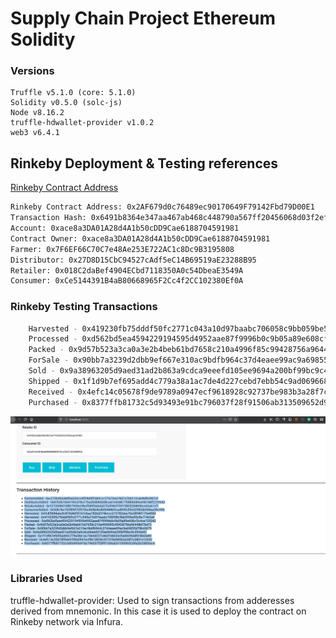 # Supply Chain Project Ethereum Solidity 

### Versions

```
Truffle v5.1.0 (core: 5.1.0)
Solidity v0.5.0 (solc-js)
Node v8.16.2
truffle-hdwallet-provider v1.0.2
web3 v6.4.1
```

## Rinkeby Deployment & Testing references

[Rinkeby Contract Address](https://rinkeby.etherscan.io/address/0x2AF679d0c76489ec90170649F79142Fbd79D00E1)

``` bash
Rinkeby Contract Address: 0x2AF679d0c76489ec90170649F79142Fbd79D00E1
Transaction Hash: 0x6491b8364e347aa467ab468c448790a567ff20456068d03f2ef4b398555f655f
Account: 0xace8a3DA01A28d4A1b50cDD9Cae6188704591981
Contract Owner: 0xace8a3DA01A28d4A1b50cDD9Cae6188704591981
Farmer: 0x7F6EF66C70C7e48Ae253E722AC1c8Dc9B3195808
Distributor: 0x27D8D15CbC94527cAdf5eC14B69519aE23288B95
Retailer: 0x018C2daBef4904ECbd7118350A0c54DbeaE3549A
Consumer: 0xCe5144391B4aB80668965F2Cc4f2CC102380Ef0A
```

### Rinkeby Testing Transactions

``` bash
    Harvested - 0x419230fb75dddf50fc2771c043a10d97baabc706058c9bb059be55c8a714e3a6
    Processed - 0xd562bd5ea4594229194595d4952aae87f9996b0c9b05a89e608cf3c4ce725242
    Packed - 0x9d57b523a3ca0a3e2b4beb61bd7658c210a4996f85c99428756a96448bf7bd72
    ForSale - 0x90bb7a3239d2dbb9ef667e310ac9bdfb964c37d4eaee99ac9a69855d78b40679
    Sold - 0x9a38963205d9aed31ad2b863a9cdca9eeefd105ee9694a200bf99bc9c4946e92
    Shipped - 0x1f1d9b7ef695add4c779a38a1ac7de4d227cebd7ebb54c9ad069668f24b65e80
    Received - 0x4efc14c05678f9de9789a0947ecf9618928c92737be983b3a28f7c0801e15342
    Purchased - 0x8377ffb81732c5d93493e91bc796037f28f91506ab313509652d9a2b25805ac6
```

![Rinkeby Transaction Log](/images/rinkeby_tranactions_client.png)

### Libraries Used

truffle-hdwallet-provider: Used to sign transactions from adderesses derived from mnemonic. In this case it is used to deploy the contract on Rinkeby network via Infura.
